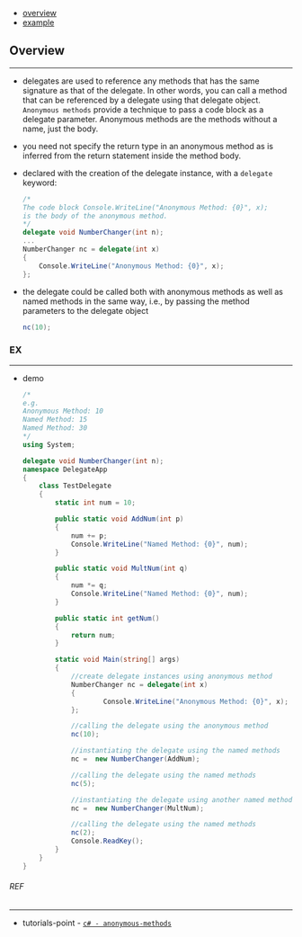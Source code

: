 * [overview](#overview)
* [example](#example)

## Overview <a name="overview"></a>

---

* delegates are used to reference any methods that has the same signature as that of the delegate. In other words, you can call a method that can be referenced by a delegate using that delegate object. `Anonymous methods` provide a technique to pass a code block as a delegate parameter. Anonymous methods are the methods without a name, just the body.
* you need not specify the return type in an anonymous method as is inferred from the return statement inside the method body.
* declared with the creation of the delegate instance, with a `delegate` keyword:

	```c#
	/*
	The code block Console.WriteLine("Anonymous Method: {0}", x);
	is the body of the anonymous method.
	*/
	delegate void NumberChanger(int n);
	...
	NumberChanger nc = delegate(int x)
	{
		Console.WriteLine("Anonymous Method: {0}", x);
	};
	```

* the delegate could be called both with anonymous methods as well as named methods in the same way, i.e., by passing the method parameters to the delegate object

	```c#
	nc(10);
	```

### EX <a name="example"></a>

---

* demo

	```c#
	/*
	e.g.
	Anonymous Method: 10
	Named Method: 15
	Named Method: 30
	*/
	using System;

	delegate void NumberChanger(int n);
	namespace DelegateApp
	{
		class TestDelegate
		{
			static int num = 10;

			public static void AddNum(int p)
			{
				num += p;
				Console.WriteLine("Named Method: {0}", num);
			}

			public static void MultNum(int q)
			{
				num *= q;
				Console.WriteLine("Named Method: {0}", num);
			}

			public static int getNum()
			{
				return num;
			}

			static void Main(string[] args)
			{
				//create delegate instances using anonymous method
				NumberChanger nc = delegate(int x)
				{
						Console.WriteLine("Anonymous Method: {0}", x);
				};

				//calling the delegate using the anonymous method 
				nc(10);

				//instantiating the delegate using the named methods 
				nc =  new NumberChanger(AddNum);

				//calling the delegate using the named methods 
				nc(5);

				//instantiating the delegate using another named methods 
				nc =  new NumberChanger(MultNum);

				//calling the delegate using the named methods 
				nc(2);
				Console.ReadKey();
			}
		}
	}
	```

###### REF

---

* tutorials-point - [`c# - anonymous-methods`](https://www.tutorialspoint.com/csharp/csharp_anonymous_methods.htm)